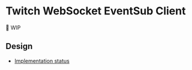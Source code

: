 # Twitch WebSocket EventSub Client

:construction_worker: WIP

## Design

- [Implementation status](docs/SUPPORTED.md)
